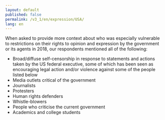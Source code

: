```yaml
---
layout: default
published: false
permalink: /v3_1/en/expression/USA/
lang: en
---
```


When asked to provide more context about who was especially vulnerable to restrictions on their rights to opinion and expression by the government or its agents in 2018, our respondents mentioned all of the following:
-	Broad/diffuse self-censorship in response to statements and actions taken by the US federal executive, some of which has been seen as encouraging legal action and/or violence against some of the people listed below
-	Media outlets critical of the government
-	Journalists
-	Protesters
-	Human rights defenders
-	Whistle-blowers
-	People who criticise the current government
-	Academics and college students

